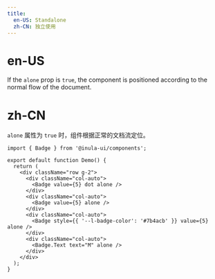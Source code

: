 ```yaml
---
title:
  en-US: Standalone
  zh-CN: 独立使用
---
```


# en-US

If the `alone` prop is `true`, the component is positioned according to the normal flow of the document.

# zh-CN

`alone` 属性为 `true` 时，组件根据正常的文档流定位。

```tsx
import { Badge } from '@inula-ui/components';

export default function Demo() {
  return (
    <div className="row g-2">
      <div className="col-auto">
        <Badge value={5} dot alone />
      </div>
      <div className="col-auto">
        <Badge value={5} alone />
      </div>
      <div className="col-auto">
        <Badge style={{ '--l-badge-color': '#7b4acb' }} value={5} alone />
      </div>
      <div className="col-auto">
        <Badge.Text text="M" alone />
      </div>
    </div>
  );
}
```
